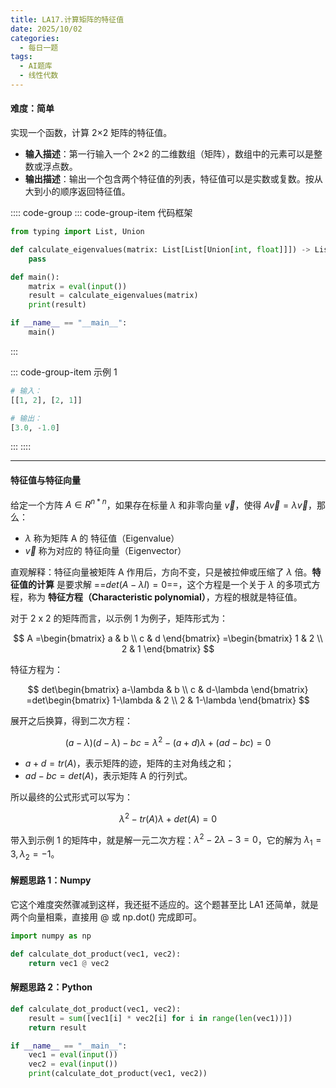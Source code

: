 ```yaml
---
title: LA17.计算矩阵的特征值
date: 2025/10/02
categories:
  - 每日一题
tags:
  - AI题库
  - 线性代数
---
```


#### 难度：简单

实现一个函数，计算 2×2 矩阵的特征值。

- **输入描述**：第一行输入一个 2×2 的二维数组（矩阵），数组中的元素可以是整数或浮点数。
- **输出描述**：输出一个包含两个特征值的列表，特征值可以是实数或复数。按从大到小的顺序返回特征值。

:::: code-group
::: code-group-item 代码框架

```py
from typing import List, Union

def calculate_eigenvalues(matrix: List[List[Union[int, float]]]) -> List[float]:
    pass

def main():
    matrix = eval(input())
    result = calculate_eigenvalues(matrix)
    print(result)

if __name__ == "__main__":
    main()
```

:::

::: code-group-item 示例 1

```py
# 输入：
[[1, 2], [2, 1]]

# 输出：
[3.0, -1.0]
```

:::
::::

---

#### 特征值与特征向量

给定一个方阵 $A\in{R^{n*n}}$，如果存在标量 $\lambda$ 和非零向量 $\vec{v}$，使得 $A\vec{v}=\lambda{\vec{v}}$，那么：

- $\lambda$ 称为矩阵 A 的 特征值（Eigenvalue）
- $\vec{v}$ 称为对应的 特征向量（Eigenvector）

直观解释：特征向量被矩阵 A 作用后，方向不变，只是被拉伸或压缩了 $\lambda$ 倍。**特征值的计算** 是要求解 ==$det(A-\lambda{I})=0$==，这个方程是一个关于 $\lambda$ 的多项式方程，称为 **特征方程（Characteristic polynomial）**，方程的根就是特征值。

对于 2 x 2 的矩阵而言，以示例 1 为例子，矩阵形式为：

$$
A
=\begin{bmatrix} a & b \\ c & d \end{bmatrix}
=\begin{bmatrix} 1 & 2 \\ 2 & 1 \end{bmatrix}
$$

特征方程为：

$$
det\begin{bmatrix} a-\lambda & b \\ c & d-\lambda \end{bmatrix}
=det\begin{bmatrix} 1-\lambda & 2 \\ 2 & 1-\lambda \end{bmatrix}
$$

展开之后换算，得到二次方程：

$$
(a-\lambda)(d-\lambda)-bc = \lambda^{2}-(a+d)\lambda+(ad-bc)=0
$$

- $a+d=tr(A)$，表示矩阵的迹，矩阵的主对角线之和；
- $ad-bc=det(A)$，表示矩阵 A 的行列式。

所以最终的公式形式可以写为：

$$
\lambda^{2} - tr(A)\lambda + det(A) = 0
$$

带入到示例 1 的矩阵中，就是解一元二次方程：$\lambda^{2}-2\lambda-3=0$，它的解为 $\lambda_{1}=3, \lambda_{2}=-1$。

#### 解题思路 1：Numpy

它这个难度突然骤减到这样，我还挺不适应的。这个题甚至比 LA1 还简单，就是两个向量相乘，直接用 @ 或 np.dot() 完成即可。

```py
import numpy as np

def calculate_dot_product(vec1, vec2):
    return vec1 @ vec2
```

#### 解题思路 2：Python

```py
def calculate_dot_product(vec1, vec2):
    result = sum([vec1[i] * vec2[i] for i in range(len(vec1))])
    return result

if __name__ == "__main__":
    vec1 = eval(input())
    vec2 = eval(input())
    print(calculate_dot_product(vec1, vec2))
```

